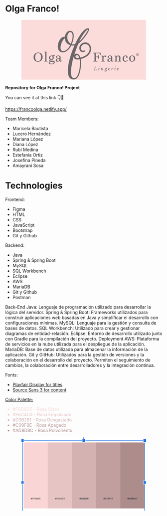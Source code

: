 # Olga Franco!

<div style="text-align:center">
  <img src="./img/Logo.png" alt="cambiar nombre de rama" width="400px">
</div>

<p><b>Repository for Olga Franco! Project</b></p>

You can see it at this link 👇🔗

https://francoolga.netlify.app/

Team Members:
<ul>
    <li>Maricela Bautista</li>
    <li>Lucero Hernández</li>
    <li>Mariana López</li>
    <li>Diana López</li>
    <li>Rubí Medina</li>
    <li>Estefania Ortiz</li>
    <li>Josefina Pineda</li>
    <li>Amayrani Sosa</li>
</ul>

# Technologies

Frontend:
<ul>
    <li>Figma</li>
    <li>HTML</li>
    <li>CSS</li>
    <li>JavaScript</li>
    <li>Bootstrap</li>
    <liVisual Studio Code</li>
<li>Git y Github</li>
</ul>

Backend:
<ul>
    <li>Java</li>
    <li>Spring & Spring Boot</li>
    <li>MySQL</li>
    <li>SQL Workbench</li>
    <li>Eclipse</li>
    <li>AWS</li>
    <li>MariaDB</li>
    <li>Git y Github</li>
    <li>Postman</li>
</ul>
<p>Back-End
Java: Lenguaje de programación utilizado para desarrollar la lógica del servidor.
Spring & Spring Boot: Frameworks utilizados para construir aplicaciones web basadas en Java y simplificar el desarrollo con configuraciones mínimas.
MySQL: Lenguaje para la gestión y consulta de bases de datos.
SQL Workbench: Utilizado para crear y gestionar diagramas de entidad-relación.
Eclipse: Entorno de desarrollo utilizado junto con Gradle para la compilación del proyecto.
Deployment
AWS: Plataforma de servicios en la nube utilizada para el despliegue de la aplicación.
MariaDB: Base de datos utilizada para almacenar la información de la aplicación.
Git y GitHub: Utilizados para la gestión de versiones y la colaboración en el desarrollo del proyecto. Permiten el seguimiento de cambios, la colaboración entre desarrolladores y la integración continua.
</p>

Fonts:
<ul>
    <li><a target="_blank" href="https://fonts.google.com/specimen/Playfair+Display?query=playfair+display">Playfair Display for titles</a></li>
    <li><a target="_blank" href="https://fonts.google.com/specimen/Source+Sans+3?query=source+sans+3">Source Sans 3 for content</a></li>
</ul>

<p><a target="_blank" href="https://coolors.co/3a98b9-fff1dc-bda692-eeeeee-73628a">
    Color Palette:
</a></p>
<ul>
    <li style="color: #F9D6D5">#F9D6D5 - Rosa Claro</li>
    <li style="color: #E6C4C3">#E6C4C3 - Rosa Empolvado</li>
    <li style="color: #D3B2B1">#D3B2B1 - Rosa Desgastado </li>
    <li style="color: #C09F9E">#C09F9E - Rosa Apagado</li>
    <li style="color: #AD8D8C">#AD8D8C - Rosa Polvoriento</li>
</ul>
<div style="text-align:center">
  <img src="./img/Paleta de colores.png" alt="cambiar nombre de rama" width="400px">
</div>
